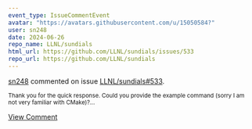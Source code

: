 ```yaml
---
event_type: IssueCommentEvent
avatar: "https://avatars.githubusercontent.com/u/15050584?"
user: sn248
date: 2024-06-26
repo_name: LLNL/sundials
html_url: https://github.com/LLNL/sundials/issues/533
repo_url: https://github.com/LLNL/sundials
---
```


<a href='https://github.com/sn248' target='_blank'>sn248</a> commented on issue <a href='https://github.com/LLNL/sundials/issues/533' target='_blank'>LLNL/sundials#533</a>.

<small>Thank you for the quick response. Could you provide the example command (sorry I am not very familiar with CMake)?...</small>

<a href='https://github.com/LLNL/sundials/issues/533' target='_blank'>View Comment</a>